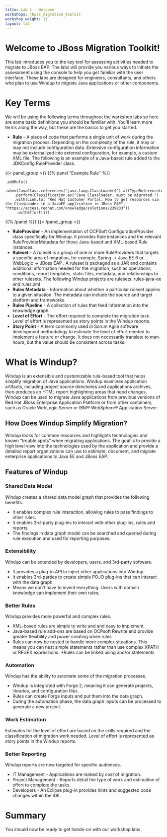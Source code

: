 ```yaml
---
title: Lab 1 - Welcome
workshops: jboss_migration_toolkit
workshop_weight: 11
layout: lab
---
```


# Welcome to JBoss Migration Toolkit!
This lab introduces you to the key tool for assessing activities needed to migrate to JBoss EAP.  The labs will provide you various ways to initiate the assessment using the console to help you get familiar with the user interface.  These labs are designed for engineers, consultants, and others who plan to use Windup to migrate Java applications or other components.

# Key Terms
We will be using the following terms throughout the workshop labs so here are some basic definitions you should be familiar with.  You'll learn more terms along the way, but these are the basics to get you started.

* **Rule** - A piece of code that performs a single unit of work during the migration process. Depending on the complexity of the rule, it may or may not include configuration data. Extensive configuration information may be externalized into external configuration, for example, a custom XML file. The following is an example of a Java-based rule added to the JDKConfig RuleProvider class.

{{< panel_group >}}
{{% panel "Example Rule" %}}

~~~~
.addRule()

.when(JavaClass.references("java.lang.ClassLoader$").at(TypeReferenceLocation.TYPE))
    .perform(Classification.as("Java Classloader, must be migrated.")
    .with(Link.to( "Red Hat Customer Portal: How to get resources via the ClassLoader in a JavaEE application in JBoss EAP", "https://access.redhat.com/knowledge/solutions/239033"))
     .withEffort(1))
~~~~

{{% /panel %}}
{{< /panel_group >}}


* **RuleProvider** - An implementation of OCPSoft ConfigurationProvider class specifically for Windup. It provides Rule instances and the relevant RuleProviderMetadata for those Java-based and XML-based Rule instances.
* **Ruleset** - A ruleset is a group of one or more RuleProviders that targets a specific area of migration, for example, Spring → Java EE 6 or WebLogic → JBoss EAP . A ruleset is packaged as a JAR and contains additional information needed for the migration, such as operations, conditions, report templates, static files, metadata, and relationships to other rulesets. The following Windup projects are rulesets: rules-java-ee and rules.xml
* **Rules Metadata** - Information about whether a particular ruleset applies to a given situation. The metadata can include the source and target platform and frameworks.
* **Rules Pipeline** - A collection of rules that feed information into the knowledge graph.
* **Level of Effort** - The effort required to complete the migration task.  Level of effort is represented as story points in the Windup reports.
* **Story Point** - A term commonly used in Scrum Agile software development methodology to estimate the level of effort needed to implement a feature or change. It does not necessarily translate to man-hours, but the value should be consistent across tasks. 

# What is Windup?
Windup is an extensible and customizable rule-based tool that helps simplify migration of Java applications. Windup examines application artifacts, including project source directories and applications archives, then produces an HTML report highlighting areas that need changes. Windup can be used to migrate Java applications from previous versions of Red Hat JBoss Enterprise Application Platform or from other containers, such as Oracle WebLogic Server or IBM® WebSphere® Application Server.

##  How Does Windup Simplify Migration?
Windup looks for common resources and highlights technologies and known “trouble spots” when migrating applications. The goal is to provide a high level view into the technologies used by the application and provide a detailed report organizations can use to estimate, document, and migrate enterprise applications to Java EE and JBoss EAP.


##  Features of Windup
### Shared Data Model
Windup creates a shared data model graph that provides the following benefits.
* It enables complex rule interaction, allowing rules to pass findings to other rules.
* It enables 3rd-party plug-ins to interact with other plug-ins, rules and reports.
* The findings in data graph model can be searched and queried during rule execution and used for reporting purposes.

### Extensibility
Windup can be extended by developers, users, and 3rd-party software.
* It provides a plug-in API to inject other applications into Windup.
* It enables 3rd-parties to create simple POJO plug-ins that can interact with the data graph.
* Means we don’t have to invent everything. Users with domain knowledge can implement their own rules.

### Better Rules
Windup provides more powerful and complex rules.
* XML-based rules are simple to write and and easy to implement.
* Java-based rule add-ons are based on OCPsoft Rewrite and provide greater flexibility and power creating when rules
* Rules can now be nested to handle more complex situations. This means you can nest simple statements rather than use complex XPATH or REGEX expressions. *Rules can be linked using and/or statements 

### Automation
Windup has the ability to automate some of the migration processes.
* Windup is integrated with Forge 2, meaning it can generate projects, libraries, and configuration files.
* Rules can create Forge inputs and put them into the data graph.
* During the automation phase, the data graph inputs can be processed to generate a new project.

### Work Estimation
Estimates for the level of effort are based on the skills required and the classification of migration work needed. Level of effort is represented as story points in the Windup reports.

### Better Reporting
Windup reports are now targeted for specific audiences.
* IT Management - Applications are ranked by cost of migration.
* Project Management - Reports detail the type of work and estimation of effort to complete the tasks.
* Developers - An Eclipse plug-in provides hints and suggested code changes within the IDE.

# Summary
You should now be ready to get hands-on with our workshop labs.
